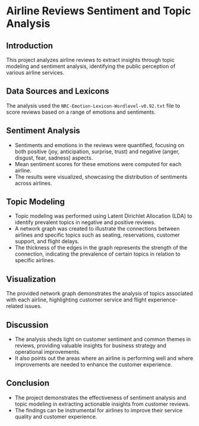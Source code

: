 # Airline Reviews Sentiment and Topic Analysis

## Introduction
This project analyzes airline reviews to extract insights through topic modeling and sentiment analysis, identifying the public perception of various airline services.

## Data Sources and Lexicons
The analysis used the `NRC-Emotion-Lexicon-Wordlevel-v0.92.txt` file to score reviews based on a range of emotions and sentiments.

## Sentiment Analysis
- Sentiments and emotions in the reviews were quantified, focusing on both positive (joy, anticipation, surprise, trust) and negative (anger, disgust, fear, sadness) aspects.
- Mean sentiment scores for these emotions were computed for each airline.
- The results were visualized, showcasing the distribution of sentiments across airlines.

## Topic Modeling
- Topic modeling was performed using Latent Dirichlet Allocation (LDA) to identify prevalent topics in negative and positive reviews.
- A network graph was created to illustrate the connections between airlines and specific topics such as seating, reservations, customer support, and flight delays.
- The thickness of the edges in the graph represents the strength of the connection, indicating the prevalence of certain topics in relation to specific airlines.

## Visualization
The provided network graph demonstrates the analysis of topics associated with each airline, highlighting customer service and flight experience-related issues.

## Discussion
- The analysis sheds light on customer sentiment and common themes in reviews, providing valuable insights for business strategy and operational improvements.
- It also points out the areas where an airline is performing well and where improvements are needed to enhance the customer experience.

## Conclusion
- The project demonstrates the effectiveness of sentiment analysis and topic modeling in extracting actionable insights from customer reviews.
- The findings can be instrumental for airlines to improve their service quality and customer experience.

